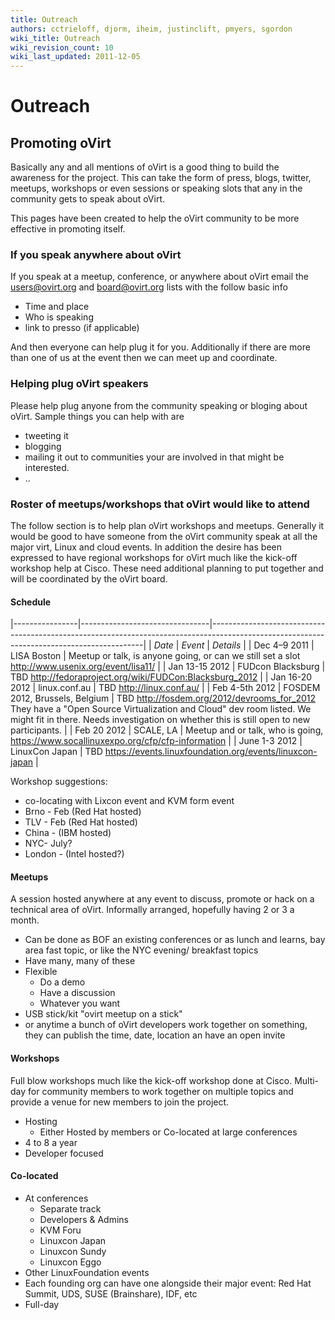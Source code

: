 ```yaml
---
title: Outreach
authors: cctrieloff, djorm, iheim, justinclift, pmyers, sgordon
wiki_title: Outreach
wiki_revision_count: 10
wiki_last_updated: 2011-12-05
---
```


# Outreach

## Promoting oVirt

Basically any and all mentions of oVirt is a good thing to build the awareness for the project. This can take the form of press, blogs, twitter, meetups, workshops or even sessions or speaking slots that any in the community gets to speak about oVirt.

This pages have been created to help the oVirt community to be more effective in promoting itself.

### If you speak anywhere about oVirt

If you speak at a meetup, conference, or anywhere about oVirt email the users@ovirt.org and board@ovirt.org lists with the follow basic info

*   Time and place
*   Who is speaking
*   link to presso (if applicable)

And then everyone can help plug it for you. Additionally if there are more than one of us at the event then we can meet up and coordinate.

### Helping plug oVirt speakers

Please help plug anyone from the community speaking or bloging about oVirt. Sample things you can help with are

*   tweeting it
*   blogging
*   mailing it out to communities your are involved in that might be interested.
*   ..

### Roster of meetups/workshops that oVirt would like to attend

The follow section is to help plan oVirt workshops and meetups. Generally it would be good to have someone from the oVirt community speak at all the major virt, Linux and cloud events. In addition the desire has been expressed to have regional workshops for oVirt much like the kick-off workshop help at Cisco. These need additional planning to put together and will be coordinated by the oVirt board.

#### Schedule

|----------------|--------------------------------|-------------------------------------------------------------------------------------------------------------------------------------------|
| *Date*         | *Event*                        | *Details*                                                                                                                                 |
| Dec 4–9 2011   | LISA Boston                    | Meetup or talk, is anyone going, or can we still set a slot <http://www.usenix.org/event/lisa11/>                                         |
| Jan 13-15 2012 | FUDcon Blacksburg              | TBD <http://fedoraproject.org/wiki/FUDCon:Blacksburg_2012>                                                                                |
| Jan 16-20 2012 | linux.conf.au                  | TBD <http://linux.conf.au/>                                                                                                               |
| Feb 4-5th 2012 | FOSDEM 2012, Brussels, Belgium | TBD <http://fosdem.org/2012/devrooms_for_2012> They have a "Open Source Virtualization and Cloud" dev room listed. We might fit in there. 
                                                   Needs investigation on whether this is still open to new participants.                                                                     |
| Feb 20 2012    | SCALE, LA                      | Meetup and or talk, who is going, <https://www.socallinuxexpo.org/cfp/cfp-information>                                                    |
| June 1-3 2012  | LinuxCon Japan                 | TBD <https://events.linuxfoundation.org/events/linuxcon-japan>                                                                            |

Workshop suggestions:

*   co-locating with Lixcon event and KVM form event
*   Brno - Feb (Red Hat hosted)
*   TLV - Feb (Red Hat hosted)
*   China - (IBM hosted)
*   NYC- July?
*   London - (Intel hosted?)

#### Meetups

A session hosted anywhere at any event to discuss, promote or hack on a technical area of oVirt. Informally arranged, hopefully having 2 or 3 a month.

*   Can be done as BOF an existing conferences or as lunch and learns, bay area fast topic, or like the NYC evening/ breakfast topics
*   Have many, many of these
*   Flexible
    -   Do a demo
    -   Have a discussion
    -   Whatever you want
*   USB stick/kit "ovirt meetup on a stick"
*   or anytime a bunch of oVirt developers work together on something, they can publish the time, date, location an have an open invite

#### Workshops

Full blow workshops much like the kick-off workshop done at Cisco. Multi-day for community members to work together on multiple topics and provide a venue for new members to join the project.

*   Hosting
    -   Either Hosted by members or Co-located at large conferences
*   4 to 8 a year
*   Developer focused

#### Co-located

*   At conferences
    -   Separate track
    -   Developers & Admins
    -   KVM Foru
    -   Linuxcon Japan
    -   Linuxcon Sundy
    -   Linuxcon Eggo
*   Other LinuxFoundation events
*   Each founding org can have one alongside their major event: Red Hat Summit, UDS, SUSE (Brainshare), IDF, etc
*   Full-day

